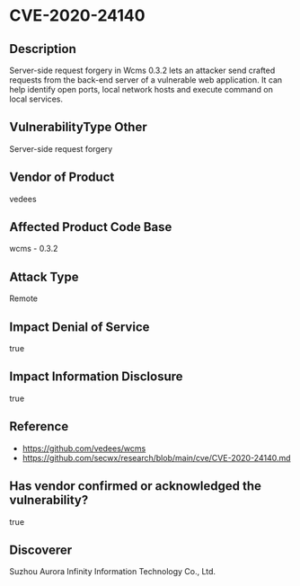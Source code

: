 # CVE-2020-24140

## Description
Server-side request forgery in Wcms 0.3.2 lets an attacker send crafted requests from the back-end server of a vulnerable web application. It can help identify open ports, local network hosts and execute command on local services.

## VulnerabilityType Other
Server-side request forgery

## Vendor of Product
vedees

## Affected Product Code Base
wcms - 0.3.2

## Attack Type
Remote

## Impact Denial of Service
true

## Impact Information Disclosure
true

## Reference
- https://github.com/vedees/wcms
- https://github.com/secwx/research/blob/main/cve/CVE-2020-24140.md

## Has vendor confirmed or acknowledged the vulnerability?
true

## Discoverer
Suzhou Aurora Infinity Information Technology Co., Ltd.
